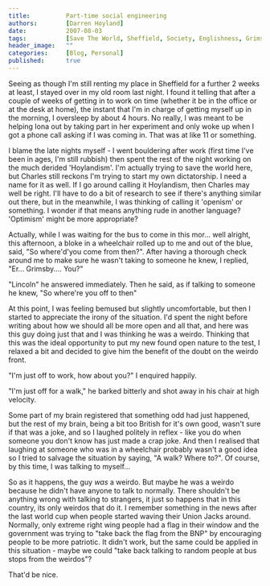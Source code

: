 ```yaml
---
title:          Part-time social engineering
authors:        [Darren Hoyland]
date:           2007-08-03
tags:           [Save The World, Sheffield, Society, Englishness, Grimsby, General Mutterings, If I was king, Liberalism]
header_image:   ""
categories:     [Blog, Personal]
published:      true
---
```



Seeing as though I'm still renting my place in Sheffield for a further 2 weeks at least, I stayed over in my old room last night. I found it telling that after a couple of weeks of getting in to work on time (whether it be in the office or at the desk at home), the instant that I'm in charge of getting myself up in the morning, I oversleep by about 4 hours. No really, I was meant to be helping Iona out by taking part in her experiment and only woke up when I got a phone call asking if I was coming in. That was at like 11 or something.

I blame the late nights myself - I went bouldering after work (first time I've been in ages, I'm still rubbish) then spent the rest of the night working on the much derided 'Hoylandism'. I'm actually trying to save the world here, but Charles still reckons I'm trying to start my own dictatorship. I need a name for it as well. If I go around calling it Hoylandism, then Charles may well be right. I'll have to do a bit of research to see if there's anything similar out there, but in the meanwhile, I was thinking of calling it 'openism' or something. I wonder if that means anything rude in another language? 'Optimism' might be more appropriate?

Actually, while I was waiting for the bus to come in this mor... well alright, this afternoon, a bloke in a wheelchair rolled up to me and out of the blue, said, "So where'd'you come from then?". After having a thorough check around me to make sure he wasn't taking to someone he knew, I replied, "Er... Grimsby.... You?"

"Lincoln" he answered immediately. Then he said, as if talking to someone he knew, "So where're you off to then"

At this point, I was feeling bemused but  slightly uncomfortable, but then I started to appreciate the irony of the situation. I'd spent the night before writing about how we should all be more open and all that, and here was this guy doing just that and I was thinking he was a weirdo. Thinking that this was the ideal opportunity to put my new found open nature to the test, I relaxed a bit and decided to give him the benefit of the doubt on the weirdo front.

"I'm just off to work, how about you?" I enquired happily.

"I'm just off for a walk," he barked bitterly and shot away in his chair at high velocity.

Some part of my brain registered that something odd had just happened, but the rest of my brain, being a bit too British for it's own good, wasn't sure if that was a joke, and so I laughed politely in reflex - like you do when someone you don't know has just made a crap joke. And then I realised that laughing at someone who was in a wheelchair probably wasn't a good idea so I tried to salvage the situation by saying, "A walk? Where to?". Of course, by this time, I was talking to myself...

So as it happens, the guy <em>was</em> a weirdo. But maybe he was a weirdo because he didn't have anyone to talk to normally. There shouldn't be anything wrong with talking to strangers, it just so happens that in this country, its only weirdos that do it. I remember something in the news after the last world cup when people started waving their Union Jacks around. Normally, only extreme right wing people had a flag in their window and the government was trying to "take back the flag from the BNP" by encouraging people to be more patriotic. It didn't work, but the same could be applied in this situation - maybe we could "take back talking to random people at bus stops from the weirdos"?

That'd be nice.
